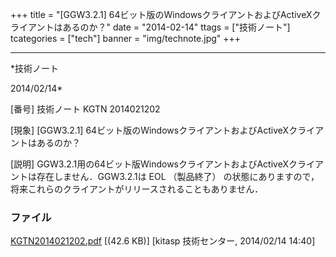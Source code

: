 ﻿+++
title = "[GGW3.2.1] 64ビット版のWindowsクライアントおよびActiveXクライアントはあるのか？"
date = "2014-02-14"
ttags = ["技術ノート"]
tcategories = ["tech"]
banner = "img/technote.jpg"
+++

-----------------------------------------------------------------------------------------------------------------------------

*技術ノート

2014/02/14*


[番号]
技術ノート KGTN 2014021202

[現象]
[GGW3.2.1]
64ビット版のWindowsクライアントおよびActiveXクライアントはあるのか？

[説明]
GGW3.2.1用の64ビット版WindowsクライアントおよびActiveXクライアントは存在しません．GGW3.2.1は
EOL （製品終了）
の状態にありますので，将来これらのクライアントがリリースされることもありません．


### ファイル

 
 


[KGTN2014021202.pdf](http://techreport.kitasp.net/attachments/download/1567/KGTN2014021202.pdf)
 [(42.6 KB)] [kitasp 技術センター, 2014/02/14
14:40]


 


 

